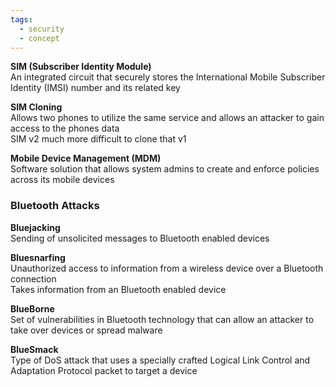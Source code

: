 ```yaml
---
tags:
  - security
  - concept
---
```


**SIM (Subscriber Identity Module)**  
An integrated circuit that securely stores the International Mobile Subscriber Identity (IMSI) number and its related key

**SIM Cloning**  
Allows two phones to utilize the same service and allows an attacker to gain access to the phones data  
SIM v2 much more difficult to clone that v1

**Mobile Device Management (MDM)**  
Software solution that allows system admins to create and enforce policies across its mobile devices  

### Bluetooth Attacks

**Bluejacking**  
Sending of unsolicited messages to Bluetooth enabled devices

**Bluesnarfing**  
Unauthorized access to information from a wireless device over a Bluetooth connection  
Takes information from an Bluetooth enabled device

**BlueBorne**  
Set of vulnerabilities in Bluetooth technology that can allow an attacker to take over devices or spread malware

**BlueSmack**  
Type of DoS attack that uses a specially crafted Logical Link Control and Adaptation Protocol packet to target a device

